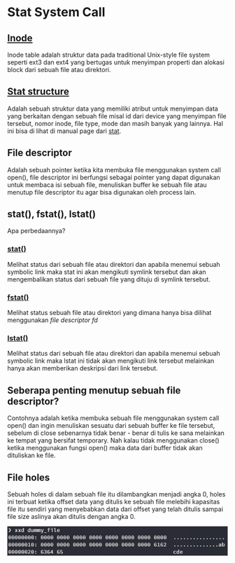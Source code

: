 # Stat System Call

## [Inode](https://en.wikipedia.org/wiki/Inode)
Inode table adalah struktur data pada traditional Unix-style file system seperti
ext3 dan ext4 yang bertugas untuk menyimpan properti dan alokasi block dari
sebuah file atau direktori.

## [Stat structure](https://en.wikipedia.org/wiki/Stat_(system_call)#stat_structure)
Adalah sebuah struktur data yang memiliki atribut untuk menyimpan data yang berkaitan
dengan sebuah file misal id dari device yang menyimpan file tersebut, nomor inode,
file type, mode dan masih banyak yang lainnya. Hal ini bisa di lihat di manual
page dari [stat](https://man7.org/linux/man-pages/man2/stat.2.html).

## File descriptor
Adalah sebuah pointer ketika kita membuka file menggunakan system call open(),
file descriptor ini berfungsi sebagai pointer yang dapat digunakan untuk
membaca isi sebuah file, menuliskan buffer ke sebuah file atau menutup file
descriptor itu agar bisa digunakan oleh process lain.

## stat(), fstat(), lstat()
Apa perbedaannya?
### [stat()](https://man7.org/linux/man-pages/man2/stat.2.html)
Melihat status dari sebuah file atau direktori dan apabila menemui sebuah
symbolic link maka stat ini akan mengikuti symlink tersebut dan akan
mengembalikan status dari sebuah file yang dituju di symlink tersebut.
### [fstat()](https://man7.org/linux/man-pages/man2/fstat.2.html)
Melihat status sebuah file atau direktori yang dimana hanya bisa dilihat
menggunakan *file descriptor fd*
### [lstat()](https://man7.org/linux/man-pages/man2/lstat.2.html) 
Melihat status dari sebuah file atau direktori dan apabila menemui sebuah
symbolic link maka lstat ini tidak akan mengikuti link tersebut melainkan hanya
akan memberikan deskripsi dari link tersebut.

## Seberapa penting menutup sebuah file descriptor?
Contohnya adalah ketika membuka sebuah file menggunakan system call open() dan
ingin menuliskan sesuatu dari sebuah buffer ke file tersebut, sebelum di close
sebenarnya tidak benar - benar di tulis ke sana melainkan ke tempat yang
bersifat temporary. Nah kalau tidak menggunakan close() ketika menggunakan
fungsi open() maka data dari buffer tidak akan dituliskan ke file.

## File holes
Sebuah holes di dalam sebuah file itu dilambangkan menjadi angka 0, holes ini
terbuat ketika offset data yang ditulis ke sebuah file melebihi kapasitas file
itu sendiri yang menyebabkan data dari offset yang telah ditulis sampai file
size aslinya akan ditulis dengan angka 0. 

![File holes image](/images/file_holes.png)